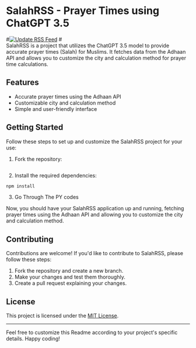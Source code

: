 # SalahRSS - Prayer Times using ChatGPT 3.5
#[![Update RSS Feed](https://github.com/khalidekhbo/SalahRSS/actions/workflows/update-rss.yml/badge.svg)](https://github.com/khalidekhbo/SalahRSS/actions/workflows/update-rss.yml)
#<br>
SalahRSS is a project that utilizes the ChatGPT 3.5 model to provide accurate prayer times (Salah) for Muslims. It fetches data from the Adhaan API and allows you to customize the city and calculation method for prayer time calculations.

## Features

- Accurate prayer times using the Adhaan API
- Customizable city and calculation method
- Simple and user-friendly interface

## Getting Started

Follow these steps to set up and customize the SalahRSS project for your use:

1. Fork the repository:

```bash


```

2. Install the required dependencies:

```bash
npm install
```

3. Go Through The PY codes

Now, you should have your SalahRSS application up and running, fetching prayer times using the Adhaan API and allowing you to customize the city and calculation method.

## Contributing

Contributions are welcome! If you'd like to contribute to SalahRSS, please follow these steps:

1. Fork the repository and create a new branch.
2. Make your changes and test them thoroughly.
3. Create a pull request explaining your changes.

## License

This project is licensed under the [MIT License](LICENSE).

---

Feel free to customize this Readme according to your project's specific details. Happy coding!
```
